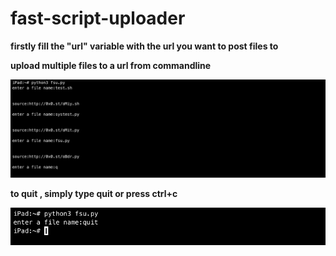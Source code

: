 # fast-script-uploader

__firstly fill the "url" variable with the url you want to post files to__

__upload multiple files to a url from commandline__

<img src='https://github.com/Aydeniztr/fast-script-uploader/blob/main/F842EE39-863B-4C96-8912-8CAE0378E8B9.jpeg?raw=true'>

__to quit , simply type quit or press ctrl+c__

<img src='https://github.com/Aydeniztr/fast-script-uploader/blob/main/AD81B901-C82C-44AA-827D-CCA7B28345C8.jpeg?raw=true'>
